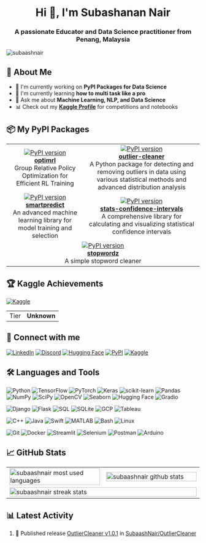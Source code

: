 <h1 align="center">Hi 👋, I'm Subashanan Nair</h1>
<h3 align="center">A passionate Educator and Data Science practitioner from Penang, Malaysia </h3>

<p align="left"> <img src="https://komarev.com/ghpvc/?username=subaashnair&label=Profile%20views&color=0e75b6&style=flat" alt="subaashnair" /> </p>

## 🔭 About Me

- 🔭 I'm currently working on **PyPI Packages for Data Science**
- 🌱 I'm currently learning **how to multi task like a pro**
- 💬 Ask me about **Machine Learning, NLP, and Data Science**
- 📊 Check out my **[Kaggle Profile](https://www.kaggle.com/noir1112)** for competitions and notebooks

## 📦 My PyPI Packages

<table>
  <tr>
    <td align="center">
      <a href="https://pypi.org/project/optimrl/">
        <img src="https://img.shields.io/pypi/v/optimrl.svg" alt="PyPI version" />
        <br />
        <b>optimrl</b>
      </a>
      <br />
      Group Relative Policy Optimization for Efficient RL Training
    </td>
    <td align="center">
      <a href="https://pypi.org/project/outlier-cleaner/">
        <img src="https://img.shields.io/pypi/v/outlier-cleaner.svg" alt="PyPI version" />
        <br />
        <b>outlier-cleaner</b>
      </a>
      <br />
      A Python package for detecting and removing outliers in data using various statistical methods and advanced distribution analysis
    </td>
  </tr>
  <tr>
    <td align="center">
      <a href="https://pypi.org/project/smartpredict/">
        <img src="https://img.shields.io/pypi/v/smartpredict.svg" alt="PyPI version" />
        <br />
        <b>smartpredict</b>
      </a>
      <br />
      An advanced machine learning library for model training and selection
    </td>
    <td align="center">
      <a href="https://pypi.org/project/stats-confidence-intervals/">
        <img src="https://img.shields.io/pypi/v/stats-confidence-intervals.svg" alt="PyPI version" />
        <br />
        <b>stats-confidence-intervals</b>
      </a>
      <br />
      A comprehensive library for calculating and visualizing statistical confidence intervals
    </td>
  </tr>
  <tr>
    <td align="center" colspan="2">
      <a href="https://pypi.org/project/stopwordz/">
        <img src="https://img.shields.io/pypi/v/stopwordz.svg" alt="PyPI version" />
        <br />
        <b>stopwordz</b>
      </a>
      <br />
      A simple stopword cleaner
    </td>
  </tr>
</table>

## 🏆 Kaggle Achievements

[![Kaggle](https://img.shields.io/badge/Kaggle-20BEFF?style=for-the-badge&logo=Kaggle&logoColor=white)](https://www.kaggle.com/)

<table>
  <tr>
    <td>Tier</td>
    <td><b>Unknown</b></td>
  </tr>
</table>

## 🔗 Connect with me

[![LinkedIn](https://img.shields.io/badge/LinkedIn-0077B5?style=for-the-badge&logo=linkedin&logoColor=white)](https://www.linkedin.com/in/subashanan-nair-52b282129/)
[![Discord](https://img.shields.io/badge/Discord-5865F2?style=for-the-badge&logo=discord&logoColor=white)](https://discord.gg/270165707193450506)
[![Hugging Face](https://img.shields.io/badge/Hugging_Face-FFD21E?style=for-the-badge&logo=huggingface&logoColor=black)](https://huggingface.co/noir1112)
[![PyPI](https://img.shields.io/badge/PyPI-3775A9?style=for-the-badge&logo=pypi&logoColor=white)](https://pypi.org/user/noir1112/)
[![Kaggle](https://img.shields.io/badge/Kaggle-20BEFF?style=for-the-badge&logo=kaggle&logoColor=white)](https://www.kaggle.com/noir1112)

## 🛠️ Languages and Tools

![Python](https://img.shields.io/badge/-Python-306998?logo=python&logoColor=white)
![TensorFlow](https://img.shields.io/badge/-TensorFlow-FF6F00?logo=tensorflow&logoColor=white)
![PyTorch](https://img.shields.io/badge/-PyTorch-EE4C2C?logo=pytorch&logoColor=white)
![Keras](https://img.shields.io/badge/-Keras-D00000?logo=keras&logoColor=white)
![scikit-learn](https://img.shields.io/badge/-scikit_learn-F7931E?logo=scikit-learn&logoColor=white)
![Pandas](https://img.shields.io/badge/-Pandas-150458?logo=pandas&logoColor=white)
![NumPy](https://img.shields.io/badge/-NumPy-013243?logo=numpy&logoColor=white)
![SciPy](https://img.shields.io/badge/-SciPy-8CAAE6?logo=scipy&logoColor=white)
![OpenCV](https://img.shields.io/badge/-OpenCV-5C3EE8?logo=opencv&logoColor=white)
![Seaborn](https://img.shields.io/badge/-Seaborn-3776AB?logo=python&logoColor=white)
![Hugging Face](https://img.shields.io/badge/-Hugging_Face-FFAD00?logo=huggingface&logoColor=white)
![Gradio](https://img.shields.io/badge/-Gradio-F46800?logo=gradio&logoColor=white)

![Django](https://img.shields.io/badge/-Django-092E20?logo=django&logoColor=white)
![Flask](https://img.shields.io/badge/-Flask-000000?logo=flask&logoColor=white)
![SQL](https://img.shields.io/badge/-SQL-4479A1?logo=mysql&logoColor=white)
![SQLite](https://img.shields.io/badge/-SQLite-003B57?logo=sqlite&logoColor=white)
![GCP](https://img.shields.io/badge/-Google_Cloud-4285F4?logo=google-cloud&logoColor=white)
![Tableau](https://img.shields.io/badge/-Tableau-E97627?logo=tableau&logoColor=white)

![C++](https://img.shields.io/badge/-C++-00599C?logo=c%2B%2B&logoColor=white)
![Java](https://img.shields.io/badge/-Java-007396?logo=java&logoColor=white)
![Swift](https://img.shields.io/badge/-Swift-FA7343?logo=swift&logoColor=white)
![MATLAB](https://img.shields.io/badge/-MATLAB-0076A8?logo=mathworks&logoColor=white)
![Bash](https://img.shields.io/badge/-Bash-4EAA25?logo=gnu-bash&logoColor=white)
![Linux](https://img.shields.io/badge/-Linux-FCC624?logo=linux&logoColor=black)

![Git](https://img.shields.io/badge/-Git-F05032?logo=git&logoColor=white)
![Docker](https://img.shields.io/badge/-Docker-2496ED?logo=docker&logoColor=white)
![Streamlit](https://img.shields.io/badge/-Streamlit-FF4B4B?logo=streamlit&logoColor=white)
![Selenium](https://img.shields.io/badge/-Selenium-43B02A?logo=selenium&logoColor=white)
![Postman](https://img.shields.io/badge/-Postman-FF6C37?logo=postman&logoColor=white)
![Arduino](https://img.shields.io/badge/-Arduino-00979D?logo=arduino&logoColor=white)

## 📈 GitHub Stats

<table>
  <tr>
    <td width="50%">
      <img width="100%" src="https://github-readme-stats.vercel.app/api/top-langs?username=subaashnair&show_icons=true&locale=en&layout=compact&theme=dark&bg_color=0d1117&hide_border=true" alt="subaashnair most used languages" />
    </td>
    <td width="50%">
      <img width="100%" src="https://github-readme-stats.vercel.app/api?username=subaashnair&show_icons=true&locale=en&theme=dark&bg_color=0d1117&hide_border=true" alt="subaashnair github stats" />
    </td>
  </tr>
  <tr>
    <td colspan="2">
      <img width="100%" src="https://streak-stats.demolab.com/?user=subaashnair&theme=dark&background=0d1117&hide_border=true" alt="subaashnair streak stats" />
    </td>
  </tr>
</table>

<!-- This section is auto-updated daily -->
## 📊 Latest Activity

<!--START_SECTION:activity-->
1. 🚀 Published release [OutlierCleaner v1.0.1](https://github.com/SubaashNair/OutlierCleaner/releases/tag/v1.0.1) in [SubaashNair/OutlierCleaner](https://github.com/SubaashNair/OutlierCleaner)
<!--END_SECTION:activity-->




